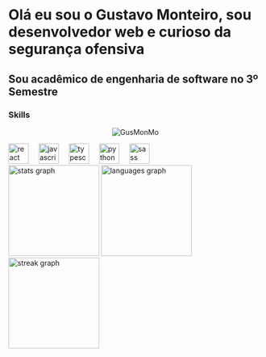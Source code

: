 # Olá eu sou o Gustavo Monteiro, sou desenvolvedor web e curioso da segurança ofensiva
## Sou acadêmico de engenharia de software no 3º Semestre

<h3 align="left">Skills</h3>
<p align="center"> <img src="https://komarev.com/ghpvc/?username=GusMonMo&label=Profile%20views&color=0cf574&style=flat" alt="GusMonMo" /> </p>
<div align="left">
  <img src="https://cdn.jsdelivr.net/gh/devicons/devicon/icons/react/react-original.svg" height="40" alt="react logo"  />
  <img width="12" />
  <img src="https://cdn.jsdelivr.net/gh/devicons/devicon/icons/javascript/javascript-original.svg" height="40" alt="javascript logo"  />
  <img width="12" />
  <img src="https://cdn.jsdelivr.net/gh/devicons/devicon/icons/typescript/typescript-original.svg" height="40" alt="typescript logo"  />
  <img width="12" />
  <img src="https://cdn.jsdelivr.net/gh/devicons/devicon/icons/python/python-original.svg" height="40" alt="python logo"  />
  <img width="12" />
  <img src="https://cdn.jsdelivr.net/gh/devicons/devicon/icons/sass/sass-original.svg" height="40" alt="sass logo"  />
</div>

<div align="left">
  <img src="https://github-readme-stats.vercel.app/api?username=GusMonMo&hide_title=false&hide_rank=false&show_icons=true&include_all_commits=true&count_private=true&disable_animations=false&theme=blue-green&locale=en&hide_border=false&order=1&custom_title=Stats" height="180" alt="stats graph" />
  <img src="https://github-readme-stats.vercel.app/api/top-langs?username=GusMonMo&locale=en&hide_title=true&layout=compact&card_width=320&langs_count=6&theme=blue-green&hide_border=false&order=2" height="180" alt="languages graph" /> <br>
  <img src="https://streak-stats.demolab.com?user=GusMonMo&locale=en&mode=daily&theme=blue-green&hide_border=false&border_radius=0&order=3" height="180" alt="streak graph"  />
</div>
